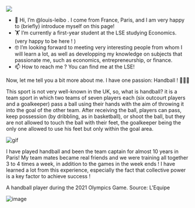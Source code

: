 
![](giphy.gif) 


-   👋 Hi, I’m @louis-leibo . I come from France, Paris, and I am very happy to (briefly) introduce myself on this page! 
- 🏋️ I’m currently a first-year student at the LSE studying Economics. (very happy to be here ! )
- 🤓 I’m looking forward to meeting very interesting people from whom I will learn a lot, as well as developping my knowledge on subjects that passionate me, such as economics, entrepreneurship, or finance. 
- 📫 How to reach me ? You can find me at the LSE!

Now, let me tell you a bit more about me. I have one passion: Handball !  🤾🏼‍♂️

This sport is not very well-known in the UK, so, what is handball? it is a team sport in which two teams of seven players each (six outcourt players and a goalkeeper) pass a ball using their hands with the aim of throwing it into the goal of the other team. After receiving the ball, players can pass, keep possession (by dribbling, as in basketball), or shoot the ball, but they are not allowed to touch the ball with their feet, the goalkeeper being the only one allowed to use his feet but only within the goal area. 

![gif](https://user-images.githubusercontent.com/92152371/139416466-89d92974-6990-4a99-8853-c80182e73836.png)


I have played handball and been the team captain for almost 10 years in Paris! My team mates became real friends and we were training all together 3 to 4 times a week, in addition to the games in the week ends ! I have learned a lot from this experience, especially the fact that collective power is a key factor to achieve success ! 

A handball player during the 2021 Olympics Game. Source: L'Equipe

![image](https://user-images.githubusercontent.com/92152371/139327722-0a532c81-a787-4570-84e3-6032a06cae9d.png)
